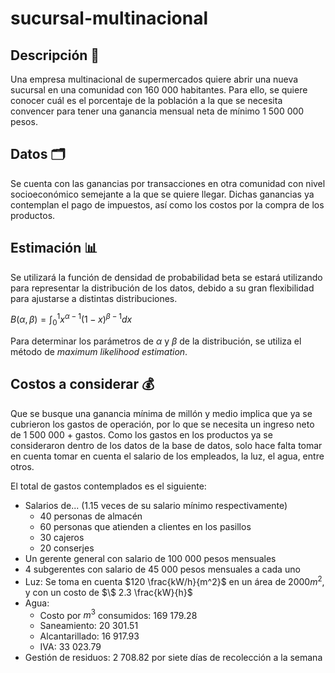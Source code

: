 # sucursal-multinacional

## Descripción 📑

Una empresa multinacional de supermercados quiere abrir una nueva sucursal en una comunidad con 160 000 habitantes. Para ello, se quiere conocer cuál es el porcentaje de la población a la que se necesita convencer para tener una ganancia mensual neta de mínimo 1 500 000 pesos.

## Datos 🗂️

Se cuenta con las ganancias por transacciones en otra comunidad con nivel socioeconómico semejante a la que se quiere llegar. Dichas ganancias ya contemplan el pago de impuestos, así como los costos por la compra de los productos.

## Estimación 📊

Se utilizará la función de densidad de probabilidad beta se estará utilizando para representar la distribución de los datos, debido a su gran flexibilidad para ajustarse a distintas distribuciones.

$B(\alpha,\beta) =
\int_0^1 x^{\alpha-1}(1-x)^{\beta-1} dx$

Para determinar los parámetros de $\alpha$ y $\beta$ de la distribución, se utiliza el método de *maximum likelihood estimation*.

## Costos a considerar 💰

Que se busque una ganancia mínima de millón y medio implica que ya se cubrieron los gastos de operación, por lo que se necesita un ingreso neto de 1 500 000 + gastos. Como los gastos en los productos ya se consideraron dentro de los datos de la base de datos, solo hace falta tomar en cuenta tomar en cuenta el salario de los empleados, la luz, el agua, entre otros.

El total de gastos contemplados es el siguiente:

* Salarios de... (1.15 veces de su salario mínimo respectivamente)
    * 40 personas de almacén
    * 60 personas que atienden a clientes en los pasillos
    * 30 cajeros
    * 20 conserjes
* Un gerente general con salario de 100 000 pesos mensuales
* 4 subgerentes con salario de 45 000 pesos mensuales a cada uno
* Luz: Se toma en cuenta $120 \frac{kW/h}{m^2}$ en un área de $2000 m^2$, y con un costo de $\$ 2.3 \frac{kW}{h}$
* Agua:
    * Costo por $m^3$ consumidos: 169 179.28
    * Saneamiento: 20 301.51
    * Alcantarillado: 16 917.93
    * IVA: 33 023.79
* Gestión de residuos: 2 708.82 por siete días de recolección a la semana
